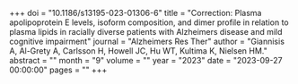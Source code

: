 +++
doi = "10.1186/s13195-023-01306-6"
title = "Correction: Plasma apolipoprotein E levels, isoform composition, and dimer profile in relation to plasma lipids in racially diverse patients with Alzheimers disease and mild cognitive impairment"
journal = "Alzheimers Res Ther"
author = "Giannisis A, Al-Grety A, Carlsson H, Howell JC, Hu WT, Kultima K, Nielsen HM."
abstract = ""
month = "9"
volume = ""
year = "2023"
date = "2023-09-27 00:00:00"
pages = ""
+++

